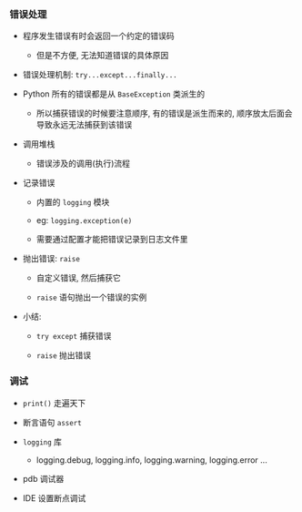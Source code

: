 ### 错误处理
* 程序发生错误有时会返回一个约定的错误码
    * 但是不方便, 无法知道错误的具体原因


* 错误处理机制: `try...except...finally...`


* Python 所有的错误都是从 `BaseException` 类派生的
    * 所以捕获错误的时候要注意顺序, 有的错误是派生而来的, 顺序放太后面会导致永远无法捕获到该错误


* 调用堆栈
    * 错误涉及的调用(执行)流程


* 记录错误
    * 内置的 `logging` 模块

    * eg: `logging.exception(e)`

    * 需要通过配置才能把错误记录到日志文件里


* 抛出错误: `raise`
    * 自定义错误, 然后捕获它

    * `raise` 语句抛出一个错误的实例


* 小结:
    * `try except` 捕获错误

    * `raise` 抛出错误


### 调试
* `print()` 走遍天下

* 断言语句 `assert`

* `logging` 库
    * logging.debug, logging.info, logging.warning, logging.error ...

* pdb 调试器

* IDE 设置断点调试
